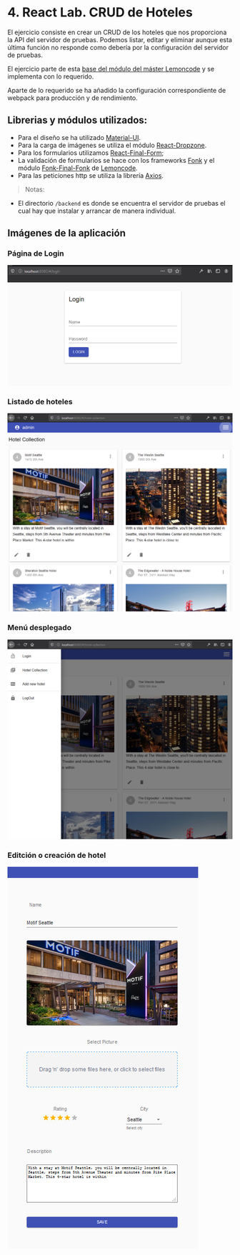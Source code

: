 # 4. React Lab. CRUD de Hoteles

El ejercicio consiste en crear un CRUD de los hoteles que nos proporciona la API del servidor de pruebas.
Podemos listar, editar y eliminar aunque esta última función no responde como debería por la configuración del servidor de pruebas.

El ejercicio parte de esta [base del módulo del máster Lemoncode](https://github.com/Lemoncode/react-lab-sessions/tree/master/day-2/08-rest-api) y se implementa con lo requerido.

Aparte de lo requerido se ha añadido la configuración correspondiente de webpack para producción y de rendimiento.

## Librerias y módulos utilizados:

- Para el diseño se ha utilizado [Material-UI](https://material-ui.com/).
- Para la carga de imágenes se utiliza el módulo [React-Dropzone](https://react-dropzone.js.org/).
- Para los formularios utilizamos [React-Final-Form](https://final-form.org/react);
- La validación de formularios se hace con los frameworks [Fonk](https://github.com/Lemoncode/fonk) y el módulo [Fonk-Final-Fonk]("https://github.com/Lemoncode/fonk-final-form") de [Lemoncode](https://lemoncode.net/).
- Para las peticiones http se utiliza la librería [Axios](https://github.com/axios/axios).

> Notas:

- El directorio `/backend` es donde se encuentra el servidor de pruebas el cual hay que instalar y arrancar de manera individual.

## Imágenes de la aplicación

### Página de Login

![login](./public/login.png)

### Listado de hoteles

![hotel-collection](./public/hotel-collection.png)

### Menú desplegado

![menu](./public/menu.png)

### Editción o creación de hotel

![hotel-edit](./public/hotel-edit.png)
